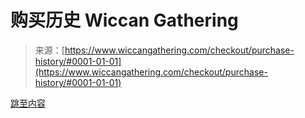 <!--yml

分类：未分类

日期：2024-06-12 20:05:11

-->

# 购买历史 Wiccan Gathering

> 来源：[https://www.wiccangathering.com/checkout/purchase-history/#0001-01-01](https://www.wiccangathering.com/checkout/purchase-history/#0001-01-01)

[跳至内容](https://www.wiccangathering.com/checkout/purchase-history/#content)
